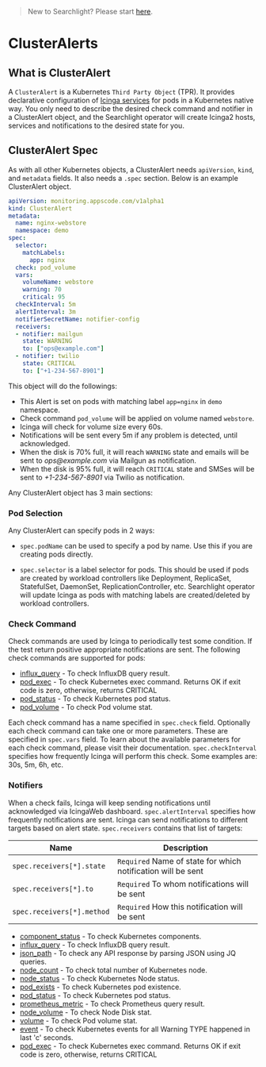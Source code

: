 > New to Searchlight? Please start [here](/docs/tutorials/README.md).

# ClusterAlerts

## What is ClusterAlert
A `ClusterAlert` is a Kubernetes `Third Party Object` (TPR). It provides declarative configuration of [Icinga services](https://www.icinga.com/docs/icinga2/latest/doc/09-object-types/#service) for pods in a Kubernetes native way. You only need to describe the desired check command and notifier in a ClusterAlert object, and the Searchlight operator will create Icinga2 hosts, services and notifications to the desired state for you.

## ClusterAlert Spec
As with all other Kubernetes objects, a ClusterAlert needs `apiVersion`, `kind`, and `metadata` fields. It also needs a `.spec` section. Below is an example ClusterAlert object.

```yaml
apiVersion: monitoring.appscode.com/v1alpha1
kind: ClusterAlert
metadata:
  name: nginx-webstore
  namespace: demo
spec:
  selector:
    matchLabels:
      app: nginx
  check: pod_volume
  vars:
    volumeName: webstore
    warning: 70
    critical: 95
  checkInterval: 5m
  alertInterval: 3m
  notifierSecretName: notifier-config
  receivers:
  - notifier: mailgun
    state: WARNING
    to: ["ops@example.com"]
  - notifier: twilio
    state: CRITICAL
    to: ["+1-234-567-8901"]
```

This object will do the followings:

- This Alert is set on pods with matching label `app=nginx` in `demo` namespace.
- Check command `pod_volume` will be applied on volume named `webstore`.
- Icinga will check for volume size every 60s.
- Notifications will be sent every 5m if any problem is detected, until acknowledged.
- When the disk is 70% full, it will reach `WARNING` state and emails will be sent to _ops@example.com_ via Mailgun as notification.
- When the disk is 95% full, it will reach `CRITICAL` state and SMSes will be sent to _+1-234-567-8901_ via Twilio as notification.

Any ClusterAlert object has 3 main sections:

### Pod Selection
Any ClusterAlert can specify pods in 2 ways:

- `spec.podName` can be used to specify a pod by name. Use this if you are creating pods directly.

- `spec.selector` is a label selector for pods. This should be used if pods are created by workload controllers like Deployment, ReplicaSet, StatefulSet, DaemonSet, ReplicationController, etc. Searchlight operator will update Icinga as pods with matching labels are created/deleted by workload controllers.

### Check Command
Check commands are used by Icinga to periodically test some condition. If the test return positive appropriate notifications are sent. The following check commands are supported for pods:
- [influx_query](influx_query.md) - To check InfluxDB query result.
- [pod_exec](pod_exec.md) - To check Kubernetes exec command. Returns OK if exit code is zero, otherwise, returns CRITICAL
- [pod_status](pod_status.md) - To check Kubernetes pod status.
- [pod_volume](pod_volume.md) - To check Pod volume stat.

Each check command has a name specified in `spec.check` field. Optionally each check command can take one or more parameters. These are specified in `spec.vars` field. To learn about the available parameters for each check command, please visit their documentation. `spec.checkInterval` specifies how frequently Icinga will perform this check. Some examples are: 30s, 5m, 6h, etc.

### Notifiers
When a check fails, Icinga will keep sending notifications until acknowledged via IcingaWeb dashboard. `spec.alertInterval` specifies how frequently notifications are sent. Icinga can send notifications to different targets based on alert state. `spec.receivers` contains that list of targets:

| Name                       | Description                                                  |
|----------------------------|--------------------------------------------------------------|
| `spec.receivers[*].state`  | `Required` Name of state for which notification will be sent |
| `spec.receivers[*].to`     | `Required` To whom notifications will be sent                |
| `spec.receivers[*].method` | `Required` How this notification will be sent                |

* [component_status](check_component_status.md) - To check Kubernetes components.
* [influx_query](check_influx_query.md) - To check InfluxDB query result.
* [json_path](check_json_path.md) - To check any API response by parsing JSON using JQ queries.
* [node_count](check_node_count.md) - To check total number of Kubernetes node.
* [node_status](check_node_status.md) - To check Kubernetes Node status.
* [pod_exists](check_pod_exists.md) - To check Kubernetes pod existence.
* [pod_status](check_pod_status.md) - To check Kubernetes pod status.
* [prometheus_metric](check_prometheus_metric.md) - To check Prometheus query result.
* [node_volume](check_node_volume.md) - To check Node Disk stat.
* [volume](check_pod_volume.md) - To check Pod volume stat.
* [event](check_event.md) - To check Kubernetes events for all Warning TYPE happened in last 'c' seconds.
* [pod_exec](check_pod_exec.md) - To check Kubernetes exec command. Returns OK if exit code is zero, otherwise, returns CRITICAL
